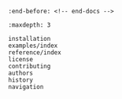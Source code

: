 ```{include} ../README.md
:end-before: <!-- end-docs -->
```


```{toctree}
:maxdepth: 3

installation
examples/index
reference/index
license
contributing
authors
history
navigation
```
